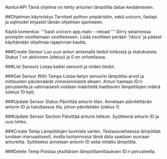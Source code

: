#anturiAPI
Tämä ohjelma on tehty anturien lämpötila datan keräämiseen.

##Ohjelman käynnistys
Tarvitset python ympäristön, sekä uvicorn, fastapi ja sqlmodel kirjastot tämän ohjelman ajamiseen.

Käytä komentoa:
'''bash
uvicorn app.main --reload
'''
Siirry selaimessa promptin osoittamaan osoitteeseen. Lisää osoitteen perään '/docs' ja pääset käyttämään ohjelmaa rajapinnan kautta.

###Create Sensor
Luo uusi anturi antamalla tiedot lohkosta ja statuksesta. Status 1 on aktiivinen (oletus) ja 0 on virhetilassa.

###List Sensors
Listaa kaikki sensorit ja niiden tiedot.

###Get Sensor With Temps
Listaa tietyn sensorin lämpötila-arvot ja mittausten päivämäärät viimeisimmästä alkaen. Anturi haetaan ID:n perusteella ja valinnaisesti voidaan määritellä haettavien lämpötilojen määrä (oletus 10 kpl).

###Update Sensor Status
Päivittää anturin tilan. Annetaan päivitettävän anturin ID ja haluttaessa tila, johon päivitetään (oletus 1).

###Update Sensor Section
Päivittää anturin lohkon. Syötteenä anturin ID ja uusi lohko.

###Create Temp
Lämpötilojen luomista varten. Testausvaiheessa lämpötilat luodaan manuaalisesti, mutta tuotannossa tämä data saadaan suoraan antureilta. Syötteeksi annetaan anturin ID sekä mitattu lämpötila.

###Delete Temp
Poistaa yksittäisen lämpötilamittauksen ID:n perusteella.


